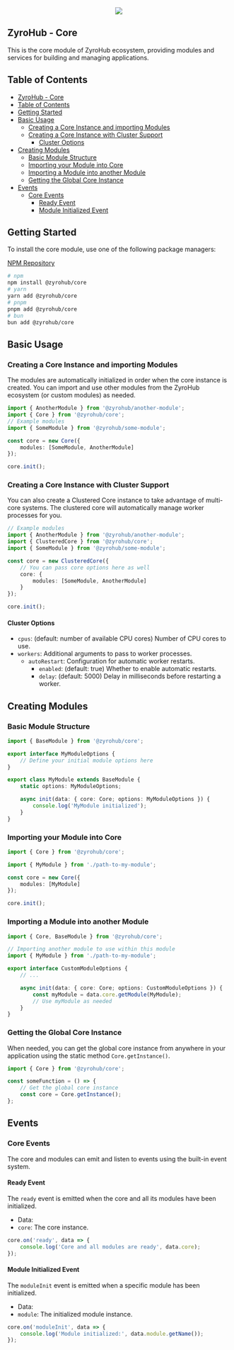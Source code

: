 <div align="center">
    <img src="https://i.imgur.com/KVVR2dM.png">
</div>

## ZyroHub - Core

<p>This is the core module of ZyroHub ecosystem, providing modules and services for building and managing applications.</p>

## Table of Contents

- [ZyroHub - Core](#zyrohub---core)
- [Table of Contents](#table-of-contents)
- [Getting Started](#getting-started)
- [Basic Usage](#basic-usage)
    - [Creating a Core Instance and importing Modules](#creating-a-core-instance-and-importing-modules)
    - [Creating a Core Instance with Cluster Support](#creating-a-core-instance-with-cluster-support)
        - [Cluster Options](#cluster-options)
- [Creating Modules](#creating-modules)
    - [Basic Module Structure](#basic-module-structure)
    - [Importing your Module into Core](#importing-your-module-into-core)
    - [Importing a Module into another Module](#importing-a-module-into-another-module)
    - [Getting the Global Core Instance](#getting-the-global-core-instance)
- [Events](#events)
    - [Core Events](#core-events)
        - [Ready Event](#ready-event)
        - [Module Initialized Event](#module-initialized-event)

## Getting Started

To install the core module, use one of the following package managers:

[NPM Repository](https://www.npmjs.com/package/@zyrohub/core)

```bash
# npm
npm install @zyrohub/core
# yarn
yarn add @zyrohub/core
# pnpm
pnpm add @zyrohub/core
# bun
bun add @zyrohub/core
```

## Basic Usage

### Creating a Core Instance and importing Modules

The modules are automatically initialized in order when the core instance is created. You can import and use other modules from the ZyroHub ecosystem (or custom modules) as needed.

```typescript
import { AnotherModule } from '@zyrohub/another-module';
import { Core } from '@zyrohub/core';
// Example modules
import { SomeModule } from '@zyrohub/some-module';

const core = new Core({
	modules: [SomeModule, AnotherModule]
});

core.init();
```

### Creating a Core Instance with Cluster Support

You can also create a Clustered Core instance to take advantage of multi-core systems. The clustered core will automatically manage worker processes for you.

```typescript
// Example modules
import { AnotherModule } from '@zyrohub/another-module';
import { ClusteredCore } from '@zyrohub/core';
import { SomeModule } from '@zyrohub/some-module';

const core = new ClusteredCore({
	// You can pass core options here as well
	core: {
		modules: [SomeModule, AnotherModule]
	}
});

core.init();
```

#### Cluster Options

- `cpus`: (default: number of available CPU cores) Number of CPU cores to use.
- `workers`: Additional arguments to pass to worker processes.
    - `autoRestart`: Configuration for automatic worker restarts.
        - `enabled`: (default: true) Whether to enable automatic restarts.
        - `delay`: (default: 5000) Delay in milliseconds before restarting a worker.

## Creating Modules

### Basic Module Structure

```typescript
import { BaseModule } from '@zyrohub/core';

export interface MyModuleOptions {
	// Define your initial module options here
}

export class MyModule extends BaseModule {
	static options: MyModuleOptions;

	async init(data: { core: Core; options: MyModuleOptions }) {
		console.log('MyModule initialized');
	}
}
```

### Importing your Module into Core

```typescript
import { Core } from '@zyrohub/core';

import { MyModule } from './path-to-my-module';

const core = new Core({
	modules: [MyModule]
});

core.init();
```

### Importing a Module into another Module

```typescript
import { Core, BaseModule } from '@zyrohub/core';

// Importing another module to use within this module
import { MyModule } from './path-to-my-module';

export interface CustomModuleOptions {
	// ...

	async init(data: { core: Core; options: CustomModuleOptions }) {
		const myModule = data.core.getModule(MyModule);
		// Use myModule as needed
	}
}
```

### Getting the Global Core Instance

When needed, you can get the global core instance from anywhere in your application using the static method `Core.getInstance()`.

```typescript
import { Core } from '@zyrohub/core';

const someFunction = () => {
	// Get the global core instance
	const core = Core.getInstance();
};
```

## Events

### Core Events

The core and modules can emit and listen to events using the built-in event system.

#### Ready Event

The `ready` event is emitted when the core and all its modules have been initialized.

- Data:
- `core`: The core instance.

```typescript
core.on('ready', data => {
	console.log('Core and all modules are ready', data.core);
});
```

#### Module Initialized Event

The `moduleInit` event is emitted when a specific module has been initialized.

- Data:
- `module`: The initialized module instance.

```typescript
core.on('moduleInit', data => {
	console.log('Module initialized:', data.module.getName());
});
```
